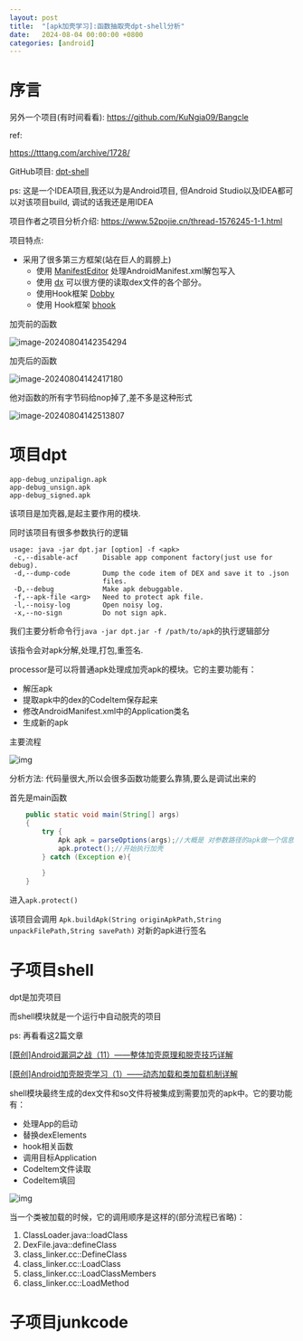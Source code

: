 ```yaml
---
layout: post
title:  "[apk加壳学习]:函数抽取壳dpt-shell分析"
date:   2024-08-04 00:00:00 +0800
categories: [android]   
---
```




# 序言

另外一个项目(有时间看看): https://github.com/KuNgia09/Bangcle

ref: 

https://tttang.com/archive/1728/





GitHub项目: [dpt-shell](https://github.com/luoyesiqiu/dpt-shell)

ps: 这是一个IDEA项目,我还以为是Android项目, 但Android Studio以及IDEA都可以对该项目build, 调试的话我还是用IDEA

项目作者之项目分析介绍: https://www.52pojie.cn/thread-1576245-1-1.html



项目特点:

- 采用了很多第三方框架(站在巨人的肩膀上)
  - 使用 [ManifestEditor](https://github.com/WindySha/ManifestEditor) 处理AndroidManifest.xml解包写入
  - 使用 [dx](https://android.googlesource.com/platform/dalvik/+/refs/heads/master/dx/) 可以很方便的读取dex文件的各个部分。
  - 使用Hook框架 [Dobby](https://github.com/jmpews/Dobby) 
  - 使用 Hook框架  [bhook](https://github.com/bytedance/bhook)



加壳前的函数

![image-20240804142354294](./img/image-20240804142354294.png)

加壳后的函数

![image-20240804142417180](./img/image-20240804142417180.png)



他对函数的所有字节码给nop掉了,差不多是这种形式

![image-20240804142513807](./img/image-20240804142513807.png)



# 项目dpt

```
app-debug_unzipalign.apk
app-debug_unsign.apk
app-debug_signed.apk
```





该项目是加壳器,是起主要作用的模块.

同时该项目有很多参数执行的逻辑

```
usage: java -jar dpt.jar [option] -f <apk>
 -c,--disable-acf      Disable app component factory(just use for debug).
 -d,--dump-code        Dump the code item of DEX and save it to .json
                       files.
 -D,--debug            Make apk debuggable.
 -f,--apk-file <arg>   Need to protect apk file.
 -l,--noisy-log        Open noisy log.
 -x,--no-sign          Do not sign apk.
```

我们主要分析命令行`java -jar dpt.jar -f /path/to/apk`的执行逻辑部分

该指令会对apk分解,处理,打包,重签名.



processor是可以将普通apk处理成加壳apk的模块。它的主要功能有：

- 解压apk
- 提取apk中的dex的CodeItem保存起来
- 修改AndroidManifest.xml中的Application类名
- 生成新的apk

主要流程

![img](./img/image-20240804142513802.png)

 

分析方法: 代码量很大,所以会很多函数功能要么靠猜,要么是调试出来的







首先是main函数

```java
    public static void main(String[] args)
    {
        try {
            Apk apk = parseOptions(args);//大概是 对参数路径的apk做一个信息的提取
            apk.protect();//开始执行加壳
        } catch (Exception e){

        }
    }
```

进入`apk.protect()` 





该项目会调用 `Apk.buildApk(String originApkPath,String unpackFilePath,String savePath)` 对新的apk进行签名



# 子项目shell

dpt是加壳项目

而shell模块就是一个运行中自动脱壳的项目



ps:  再看看这2篇文章

[[原创]Android漏洞之战（11）——整体加壳原理和脱壳技巧详解](https://bbs.kanxue.com/thread-273293.htm)

[[原创]Android加壳脱壳学习（1）——动态加载和类加载机制详解](https://bbs.kanxue.com/thread-271538.htm)







shell模块最终生成的dex文件和so文件将被集成到需要加壳的apk中。它的要功能有：

- 处理App的启动
- 替换dexElements
- hook相关函数
- 调用目标Application
- CodeItem文件读取
- CodeItem填回

![img](./img/image-20240804142513801.png)





当一个类被加载的时候，它的调用顺序是这样的(部分流程已省略)：

1. ClassLoader.java::loadClass
2. DexFile.java::defineClass
3. class_linker.cc::DefineClass
4. class_linker.cc::LoadClass
5. class_linker.cc::LoadClassMembers
6. class_linker.cc::LoadMethod



# 子项目junkcode

